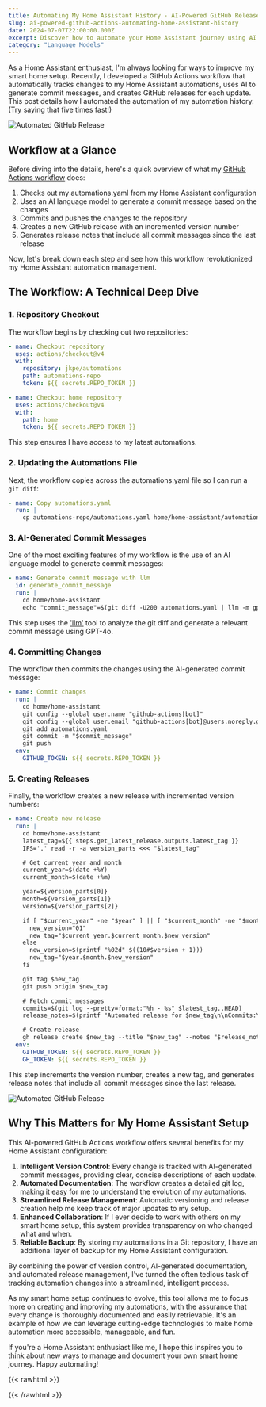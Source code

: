 ```yaml
---
title: Automating My Home Assistant History - AI-Powered GitHub Releases for Automation Tracking
slug: ai-powered-github-actions-automating-home-assistant-history
date: 2024-07-07T22:00:00.000Z
excerpt: Discover how to automate your Home Assistant journey using AI and GitHub Actions. This innovative workflow creates an intelligent, self-updating chronicle of your smart home evolution, complete with AI-generated commit messages and automatic GitHub releases. Learn how to turn your automation history into a living document that grows with your smart home.
category: "Language Models"
---
```


As a Home Assistant enthusiast, I'm always looking for ways to improve my smart home setup. Recently, I developed a GitHub Actions workflow that automatically tracks changes to my Home Assistant automations, uses AI to generate commit messages, and creates GitHub releases for each update. This post details how I automated the automation of my automation history. (Try saying that five times fast!)

![Automated GitHub Release](https://images.jackpearce.co.uk/llm-git-commit-home-assistant.png)

## Workflow at a Glance

Before diving into the details, here's a quick overview of what my [GitHub Actions workflow](https://gist.github.com/jkpe/d6c9a3f4d1db77cb24875e3a289291ad) does:

1. Checks out my automations.yaml from my Home Assistant configuration
2. Uses an AI language model to generate a commit message based on the changes
3. Commits and pushes the changes to the repository
4. Creates a new GitHub release with an incremented version number
5. Generates release notes that include all commit messages since the last release

Now, let's break down each step and see how this workflow revolutionized my Home Assistant automation management.

## The Workflow: A Technical Deep Dive

### 1. Repository Checkout

The workflow begins by checking out two repositories:

```yaml
- name: Checkout repository
  uses: actions/checkout@v4
  with:
    repository: jkpe/automations
    path: automations-repo
    token: ${{ secrets.REPO_TOKEN }}

- name: Checkout home repository
  uses: actions/checkout@v4
  with:
    path: home
    token: ${{ secrets.REPO_TOKEN }}
```

This step ensures I have access to my latest automations.

### 2. Updating the Automations File

Next, the workflow copies across the automations.yaml file so I can run a `git diff`:

```yaml
- name: Copy automations.yaml
  run: |
    cp automations-repo/automations.yaml home/home-assistant/automations.yaml
```

### 3. AI-Generated Commit Messages

One of the most exciting features of my workflow is the use of an AI language model to generate commit messages:

```yaml
- name: Generate commit message with llm
  id: generate_commit_message
  run: |
    cd home/home-assistant
    echo "commit_message"=$(git diff -U200 automations.yaml | llm -m gpt-4o --no-stream -s "Given the git diff provided, write a git commit message for the changes in the Home Assistant automations.yaml file. The commit message should only comment on the specific automation that has changed. An individual automation starts just below the mode: of the previous automation and is identified by its id. Each automation always ends with a mode:. Include the automation ID in the output. Just return text, no formatting." --key ${{ secrets.openaikey }}) >> $GITHUB_ENV
```

This step uses the ['llm'](https://llm.datasette.io/en/stable/) tool to analyze the git diff and generate a relevant commit message using GPT-4o.

### 4. Committing Changes

The workflow then commits the changes using the AI-generated commit message:

```yaml
- name: Commit changes
  run: |
    cd home/home-assistant
    git config --global user.name "github-actions[bot]"
    git config --global user.email "github-actions[bot]@users.noreply.github.com"
    git add automations.yaml
    git commit -m "$commit_message"
    git push
  env:
    GITHUB_TOKEN: ${{ secrets.REPO_TOKEN }}
```

### 5. Creating Releases

Finally, the workflow creates a new release with incremented version numbers:

```yaml
- name: Create new release
  run: |
    cd home/home-assistant
    latest_tag=${{ steps.get_latest_release.outputs.latest_tag }}
    IFS='.' read -r -a version_parts <<< "$latest_tag"

    # Get current year and month
    current_year=$(date +%Y)
    current_month=$(date +%m)

    year=${version_parts[0]}
    month=${version_parts[1]}
    version=${version_parts[2]}

    if [ "$current_year" -ne "$year" ] || [ "$current_month" -ne "$month" ]; then
      new_version="01"
      new_tag="$current_year.$current_month.$new_version"
    else
      new_version=$(printf "%02d" $((10#$version + 1)))
      new_tag="$year.$month.$new_version"
    fi

    git tag $new_tag
    git push origin $new_tag

    # Fetch commit messages
    commits=$(git log --pretty=format:"%h - %s" $latest_tag..HEAD)
    release_notes=$(printf "Automated release for $new_tag\n\nCommits:\n$commits")

    # Create release
    gh release create $new_tag --title "$new_tag" --notes "$release_notes"
  env:
    GITHUB_TOKEN: ${{ secrets.REPO_TOKEN }}
    GH_TOKEN: ${{ secrets.REPO_TOKEN }}
```

This step increments the version number, creates a new tag, and generates release notes that include all commit messages since the last release.

![Automated GitHub Release](https://images.jackpearce.co.uk/llm-git-commit-home-assistant.png)

## Why This Matters for My Home Assistant Setup

This AI-powered GitHub Actions workflow offers several benefits for my Home Assistant configuration:

1. **Intelligent Version Control**: Every change is tracked with AI-generated commit messages, providing clear, concise descriptions of each update.
2. **Automated Documentation**: The workflow creates a detailed git log, making it easy for me to understand the evolution of my automations.
3. **Streamlined Release Management**: Automatic versioning and release creation help me keep track of major updates to my setup.
4. **Enhanced Collaboration**: If I ever decide to work with others on my smart home setup, this system provides transparency on who changed what and when.
5. **Reliable Backup**: By storing my automations in a Git repository, I have an additional layer of backup for my Home Assistant configuration.

By combining the power of version control, AI-generated documentation, and automated release management, I've turned the often tedious task of tracking automation changes into a streamlined, intelligent process.

As my smart home setup continues to evolve, this tool allows me to focus more on creating and improving my automations, with the assurance that every change is thoroughly documented and easily retrievable. It's an example of how we can leverage cutting-edge technologies to make home automation more accessible, manageable, and fun.

If you're a Home Assistant enthusiast like me, I hope this inspires you to think about new ways to manage and document your own smart home journey. Happy automating!

{{< rawhtml >}}
<script src="https://gist.github.com/jkpe/d6c9a3f4d1db77cb24875e3a289291ad.js"></script>
{{< /rawhtml >}}
